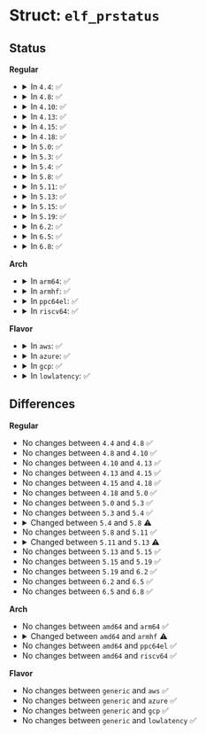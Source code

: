 # Struct: <code>elf_prstatus</code>

## Status
<b>Regular</b>
<ul>
<li>
<details>
<summary>In <code>4.4</code>: ✅</summary>

```c
struct elf_prstatus {
    struct elf_siginfo pr_info;
    short int pr_cursig;
    long unsigned int pr_sigpend;
    long unsigned int pr_sighold;
    pid_t pr_pid;
    pid_t pr_ppid;
    pid_t pr_pgrp;
    pid_t pr_sid;
    struct timeval pr_utime;
    struct timeval pr_stime;
    struct timeval pr_cutime;
    struct timeval pr_cstime;
    elf_gregset_t pr_reg;
    int pr_fpvalid;
};
```
</details>
</li>
<li>
<details>
<summary>In <code>4.8</code>: ✅</summary>

```c
struct elf_prstatus {
    struct elf_siginfo pr_info;
    short int pr_cursig;
    long unsigned int pr_sigpend;
    long unsigned int pr_sighold;
    pid_t pr_pid;
    pid_t pr_ppid;
    pid_t pr_pgrp;
    pid_t pr_sid;
    struct timeval pr_utime;
    struct timeval pr_stime;
    struct timeval pr_cutime;
    struct timeval pr_cstime;
    elf_gregset_t pr_reg;
    int pr_fpvalid;
};
```
</details>
</li>
<li>
<details>
<summary>In <code>4.10</code>: ✅</summary>

```c
struct elf_prstatus {
    struct elf_siginfo pr_info;
    short int pr_cursig;
    long unsigned int pr_sigpend;
    long unsigned int pr_sighold;
    pid_t pr_pid;
    pid_t pr_ppid;
    pid_t pr_pgrp;
    pid_t pr_sid;
    struct timeval pr_utime;
    struct timeval pr_stime;
    struct timeval pr_cutime;
    struct timeval pr_cstime;
    elf_gregset_t pr_reg;
    int pr_fpvalid;
};
```
</details>
</li>
<li>
<details>
<summary>In <code>4.13</code>: ✅</summary>

```c
struct elf_prstatus {
    struct elf_siginfo pr_info;
    short int pr_cursig;
    long unsigned int pr_sigpend;
    long unsigned int pr_sighold;
    pid_t pr_pid;
    pid_t pr_ppid;
    pid_t pr_pgrp;
    pid_t pr_sid;
    struct timeval pr_utime;
    struct timeval pr_stime;
    struct timeval pr_cutime;
    struct timeval pr_cstime;
    elf_gregset_t pr_reg;
    int pr_fpvalid;
};
```
</details>
</li>
<li>
<details>
<summary>In <code>4.15</code>: ✅</summary>

```c
struct elf_prstatus {
    struct elf_siginfo pr_info;
    short int pr_cursig;
    long unsigned int pr_sigpend;
    long unsigned int pr_sighold;
    pid_t pr_pid;
    pid_t pr_ppid;
    pid_t pr_pgrp;
    pid_t pr_sid;
    struct timeval pr_utime;
    struct timeval pr_stime;
    struct timeval pr_cutime;
    struct timeval pr_cstime;
    elf_gregset_t pr_reg;
    int pr_fpvalid;
};
```
</details>
</li>
<li>
<details>
<summary>In <code>4.18</code>: ✅</summary>

```c
struct elf_prstatus {
    struct elf_siginfo pr_info;
    short int pr_cursig;
    long unsigned int pr_sigpend;
    long unsigned int pr_sighold;
    pid_t pr_pid;
    pid_t pr_ppid;
    pid_t pr_pgrp;
    pid_t pr_sid;
    struct timeval pr_utime;
    struct timeval pr_stime;
    struct timeval pr_cutime;
    struct timeval pr_cstime;
    elf_gregset_t pr_reg;
    int pr_fpvalid;
};
```
</details>
</li>
<li>
<details>
<summary>In <code>5.0</code>: ✅</summary>

```c
struct elf_prstatus {
    struct elf_siginfo pr_info;
    short int pr_cursig;
    long unsigned int pr_sigpend;
    long unsigned int pr_sighold;
    pid_t pr_pid;
    pid_t pr_ppid;
    pid_t pr_pgrp;
    pid_t pr_sid;
    struct timeval pr_utime;
    struct timeval pr_stime;
    struct timeval pr_cutime;
    struct timeval pr_cstime;
    elf_gregset_t pr_reg;
    int pr_fpvalid;
};
```
</details>
</li>
<li>
<details>
<summary>In <code>5.3</code>: ✅</summary>

```c
struct elf_prstatus {
    struct elf_siginfo pr_info;
    short int pr_cursig;
    long unsigned int pr_sigpend;
    long unsigned int pr_sighold;
    pid_t pr_pid;
    pid_t pr_ppid;
    pid_t pr_pgrp;
    pid_t pr_sid;
    struct timeval pr_utime;
    struct timeval pr_stime;
    struct timeval pr_cutime;
    struct timeval pr_cstime;
    elf_gregset_t pr_reg;
    int pr_fpvalid;
};
```
</details>
</li>
<li>
<details>
<summary>In <code>5.4</code>: ✅</summary>

```c
struct elf_prstatus {
    struct elf_siginfo pr_info;
    short int pr_cursig;
    long unsigned int pr_sigpend;
    long unsigned int pr_sighold;
    pid_t pr_pid;
    pid_t pr_ppid;
    pid_t pr_pgrp;
    pid_t pr_sid;
    struct timeval pr_utime;
    struct timeval pr_stime;
    struct timeval pr_cutime;
    struct timeval pr_cstime;
    elf_gregset_t pr_reg;
    int pr_fpvalid;
};
```
</details>
</li>
<li>
<details>
<summary>In <code>5.8</code>: ✅</summary>

```c
struct elf_prstatus {
    struct elf_siginfo pr_info;
    short int pr_cursig;
    long unsigned int pr_sigpend;
    long unsigned int pr_sighold;
    pid_t pr_pid;
    pid_t pr_ppid;
    pid_t pr_pgrp;
    pid_t pr_sid;
    struct __kernel_old_timeval pr_utime;
    struct __kernel_old_timeval pr_stime;
    struct __kernel_old_timeval pr_cutime;
    struct __kernel_old_timeval pr_cstime;
    elf_gregset_t pr_reg;
    int pr_fpvalid;
};
```
</details>
</li>
<li>
<details>
<summary>In <code>5.11</code>: ✅</summary>

```c
struct elf_prstatus {
    struct elf_siginfo pr_info;
    short int pr_cursig;
    long unsigned int pr_sigpend;
    long unsigned int pr_sighold;
    pid_t pr_pid;
    pid_t pr_ppid;
    pid_t pr_pgrp;
    pid_t pr_sid;
    struct __kernel_old_timeval pr_utime;
    struct __kernel_old_timeval pr_stime;
    struct __kernel_old_timeval pr_cutime;
    struct __kernel_old_timeval pr_cstime;
    elf_gregset_t pr_reg;
    int pr_fpvalid;
};
```
</details>
</li>
<li>
<details>
<summary>In <code>5.13</code>: ✅</summary>

```c
struct elf_prstatus {
    struct elf_prstatus_common common;
    elf_gregset_t pr_reg;
    int pr_fpvalid;
};
```
</details>
</li>
<li>
<details>
<summary>In <code>5.15</code>: ✅</summary>

```c
struct elf_prstatus {
    struct elf_prstatus_common common;
    elf_gregset_t pr_reg;
    int pr_fpvalid;
};
```
</details>
</li>
<li>
<details>
<summary>In <code>5.19</code>: ✅</summary>

```c
struct elf_prstatus {
    struct elf_prstatus_common common;
    elf_gregset_t pr_reg;
    int pr_fpvalid;
};
```
</details>
</li>
<li>
<details>
<summary>In <code>6.2</code>: ✅</summary>

```c
struct elf_prstatus {
    struct elf_prstatus_common common;
    elf_gregset_t pr_reg;
    int pr_fpvalid;
};
```
</details>
</li>
<li>
<details>
<summary>In <code>6.5</code>: ✅</summary>

```c
struct elf_prstatus {
    struct elf_prstatus_common common;
    elf_gregset_t pr_reg;
    int pr_fpvalid;
};
```
</details>
</li>
<li>
<details>
<summary>In <code>6.8</code>: ✅</summary>

```c
struct elf_prstatus {
    struct elf_prstatus_common common;
    elf_gregset_t pr_reg;
    int pr_fpvalid;
};
```
</details>
</li>
</ul>
<b>Arch</b>
<ul>
<li>
<details>
<summary>In <code>arm64</code>: ✅</summary>

```c
struct elf_prstatus {
    struct elf_siginfo pr_info;
    short int pr_cursig;
    long unsigned int pr_sigpend;
    long unsigned int pr_sighold;
    pid_t pr_pid;
    pid_t pr_ppid;
    pid_t pr_pgrp;
    pid_t pr_sid;
    struct timeval pr_utime;
    struct timeval pr_stime;
    struct timeval pr_cutime;
    struct timeval pr_cstime;
    elf_gregset_t pr_reg;
    int pr_fpvalid;
};
```
</details>
</li>
<li>
<details>
<summary>In <code>armhf</code>: ✅</summary>

```c
struct elf_prstatus {
    struct elf_siginfo pr_info;
    short int pr_cursig;
    long unsigned int pr_sigpend;
    long unsigned int pr_sighold;
    pid_t pr_pid;
    pid_t pr_ppid;
    pid_t pr_pgrp;
    pid_t pr_sid;
    struct timeval pr_utime;
    struct timeval pr_stime;
    struct timeval pr_cutime;
    struct timeval pr_cstime;
    elf_gregset_t pr_reg;
    long unsigned int pr_exec_fdpic_loadmap;
    long unsigned int pr_interp_fdpic_loadmap;
    int pr_fpvalid;
};
```
</details>
</li>
<li>
<details>
<summary>In <code>ppc64el</code>: ✅</summary>

```c
struct elf_prstatus {
    struct elf_siginfo pr_info;
    short int pr_cursig;
    long unsigned int pr_sigpend;
    long unsigned int pr_sighold;
    pid_t pr_pid;
    pid_t pr_ppid;
    pid_t pr_pgrp;
    pid_t pr_sid;
    struct timeval pr_utime;
    struct timeval pr_stime;
    struct timeval pr_cutime;
    struct timeval pr_cstime;
    elf_gregset_t pr_reg;
    int pr_fpvalid;
};
```
</details>
</li>
<li>
<details>
<summary>In <code>riscv64</code>: ✅</summary>

```c
struct elf_prstatus {
    struct elf_siginfo pr_info;
    short int pr_cursig;
    long unsigned int pr_sigpend;
    long unsigned int pr_sighold;
    pid_t pr_pid;
    pid_t pr_ppid;
    pid_t pr_pgrp;
    pid_t pr_sid;
    struct timeval pr_utime;
    struct timeval pr_stime;
    struct timeval pr_cutime;
    struct timeval pr_cstime;
    elf_gregset_t pr_reg;
    int pr_fpvalid;
};
```
</details>
</li>
</ul>
<b>Flavor</b>
<ul>
<li>
<details>
<summary>In <code>aws</code>: ✅</summary>

```c
struct elf_prstatus {
    struct elf_siginfo pr_info;
    short int pr_cursig;
    long unsigned int pr_sigpend;
    long unsigned int pr_sighold;
    pid_t pr_pid;
    pid_t pr_ppid;
    pid_t pr_pgrp;
    pid_t pr_sid;
    struct timeval pr_utime;
    struct timeval pr_stime;
    struct timeval pr_cutime;
    struct timeval pr_cstime;
    elf_gregset_t pr_reg;
    int pr_fpvalid;
};
```
</details>
</li>
<li>
<details>
<summary>In <code>azure</code>: ✅</summary>

```c
struct elf_prstatus {
    struct elf_siginfo pr_info;
    short int pr_cursig;
    long unsigned int pr_sigpend;
    long unsigned int pr_sighold;
    pid_t pr_pid;
    pid_t pr_ppid;
    pid_t pr_pgrp;
    pid_t pr_sid;
    struct timeval pr_utime;
    struct timeval pr_stime;
    struct timeval pr_cutime;
    struct timeval pr_cstime;
    elf_gregset_t pr_reg;
    int pr_fpvalid;
};
```
</details>
</li>
<li>
<details>
<summary>In <code>gcp</code>: ✅</summary>

```c
struct elf_prstatus {
    struct elf_siginfo pr_info;
    short int pr_cursig;
    long unsigned int pr_sigpend;
    long unsigned int pr_sighold;
    pid_t pr_pid;
    pid_t pr_ppid;
    pid_t pr_pgrp;
    pid_t pr_sid;
    struct timeval pr_utime;
    struct timeval pr_stime;
    struct timeval pr_cutime;
    struct timeval pr_cstime;
    elf_gregset_t pr_reg;
    int pr_fpvalid;
};
```
</details>
</li>
<li>
<details>
<summary>In <code>lowlatency</code>: ✅</summary>

```c
struct elf_prstatus {
    struct elf_siginfo pr_info;
    short int pr_cursig;
    long unsigned int pr_sigpend;
    long unsigned int pr_sighold;
    pid_t pr_pid;
    pid_t pr_ppid;
    pid_t pr_pgrp;
    pid_t pr_sid;
    struct timeval pr_utime;
    struct timeval pr_stime;
    struct timeval pr_cutime;
    struct timeval pr_cstime;
    elf_gregset_t pr_reg;
    int pr_fpvalid;
};
```
</details>
</li>
</ul>

## Differences
<b>Regular</b>
<ul>
<li>
No changes between <code>4.4</code> and <code>4.8</code> ✅
</li>
<li>
No changes between <code>4.8</code> and <code>4.10</code> ✅
</li>
<li>
No changes between <code>4.10</code> and <code>4.13</code> ✅
</li>
<li>
No changes between <code>4.13</code> and <code>4.15</code> ✅
</li>
<li>
No changes between <code>4.15</code> and <code>4.18</code> ✅
</li>
<li>
No changes between <code>4.18</code> and <code>5.0</code> ✅
</li>
<li>
No changes between <code>5.0</code> and <code>5.3</code> ✅
</li>
<li>
No changes between <code>5.3</code> and <code>5.4</code> ✅
</li>
<li>
<details>
<summary>Changed between <code>5.4</code> and <code>5.8</code> ⚠️</summary>
<ul>
<li>
<b>Field type changed. </b>
<code>struct timeval pr_utime</code> ➡️ <code>struct __kernel_old_timeval pr_utime</code>
</li>
<li>
<b>Field type changed. </b>
<code>struct timeval pr_stime</code> ➡️ <code>struct __kernel_old_timeval pr_stime</code>
</li>
<li>
<b>Field type changed. </b>
<code>struct timeval pr_cutime</code> ➡️ <code>struct __kernel_old_timeval pr_cutime</code>
</li>
<li>
<b>Field type changed. </b>
<code>struct timeval pr_cstime</code> ➡️ <code>struct __kernel_old_timeval pr_cstime</code>
</li>
</ul>
</details>
</li>
<li>
No changes between <code>5.8</code> and <code>5.11</code> ✅
</li>
<li>
<details>
<summary>Changed between <code>5.11</code> and <code>5.13</code> ⚠️</summary>
<ul>
<li>
<b>Field added. </b>
<code>struct elf_prstatus_common common</code>
</li>
<li>
<b>Field removed. </b>
<code>struct elf_siginfo pr_info</code>
</li>
<li>
<b>Field removed. </b>
<code>short int pr_cursig</code>
</li>
<li>
<b>Field removed. </b>
<code>long unsigned int pr_sigpend</code>
</li>
<li>
<b>Field removed. </b>
<code>long unsigned int pr_sighold</code>
</li>
<li>
<b>Field removed. </b>
<code>pid_t pr_pid</code>
</li>
<li>
<b>Field removed. </b>
<code>pid_t pr_ppid</code>
</li>
<li>
<b>Field removed. </b>
<code>pid_t pr_pgrp</code>
</li>
<li>
<b>Field removed. </b>
<code>pid_t pr_sid</code>
</li>
<li>
<b>Field removed. </b>
<code>struct __kernel_old_timeval pr_utime</code>
</li>
<li>
<b>Field removed. </b>
<code>struct __kernel_old_timeval pr_stime</code>
</li>
<li>
<b>Field removed. </b>
<code>struct __kernel_old_timeval pr_cutime</code>
</li>
<li>
<b>Field removed. </b>
<code>struct __kernel_old_timeval pr_cstime</code>
</li>
</ul>
</details>
</li>
<li>
No changes between <code>5.13</code> and <code>5.15</code> ✅
</li>
<li>
No changes between <code>5.15</code> and <code>5.19</code> ✅
</li>
<li>
No changes between <code>5.19</code> and <code>6.2</code> ✅
</li>
<li>
No changes between <code>6.2</code> and <code>6.5</code> ✅
</li>
<li>
No changes between <code>6.5</code> and <code>6.8</code> ✅
</li>
</ul>
<b>Arch</b>
<ul>
<li>
No changes between <code>amd64</code> and <code>arm64</code> ✅
</li>
<li>
<details>
<summary>Changed between <code>amd64</code> and <code>armhf</code> ⚠️</summary>
<ul>
<li>
<b>Field added. </b>
<code>long unsigned int pr_exec_fdpic_loadmap</code>
</li>
<li>
<b>Field added. </b>
<code>long unsigned int pr_interp_fdpic_loadmap</code>
</li>
</ul>
</details>
</li>
<li>
No changes between <code>amd64</code> and <code>ppc64el</code> ✅
</li>
<li>
No changes between <code>amd64</code> and <code>riscv64</code> ✅
</li>
</ul>
<b>Flavor</b>
<ul>
<li>
No changes between <code>generic</code> and <code>aws</code> ✅
</li>
<li>
No changes between <code>generic</code> and <code>azure</code> ✅
</li>
<li>
No changes between <code>generic</code> and <code>gcp</code> ✅
</li>
<li>
No changes between <code>generic</code> and <code>lowlatency</code> ✅
</li>
</ul>
